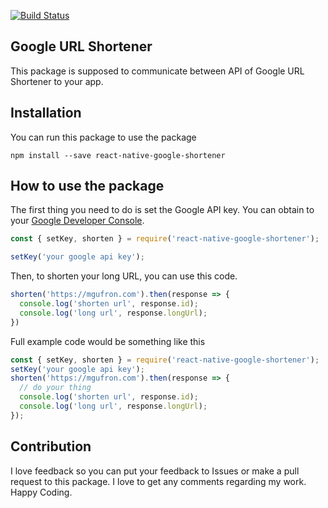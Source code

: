 [![Build Status](https://travis-ci.org/mgufrone/react-native-google-shortener.svg?branch=master)](https://travis-ci.org/mgufrone/react-native-google-shortener)

## Google URL Shortener

This package is supposed to communicate between API of Google URL Shortener to your app.


## Installation
You can run this package to use the package
```shell
npm install --save react-native-google-shortener
```

## How to use the package
The first thing you need to do is set the Google API key. You can obtain to your [Google Developer Console](https://console.developers.google.com).

```js
const { setKey, shorten } = require('react-native-google-shortener');

setKey('your google api key');
```

Then, to shorten your long URL, you can use this code.
```js
shorten('https://mgufron.com').then(response => {
  console.log('shorten url', response.id);
  console.log('long url', response.longUrl);
})
```

Full example code would be something like this
```js
const { setKey, shorten } = require('react-native-google-shortener');
setKey('your google api key');
shorten('https://mgufron.com').then(response => {
  // do your thing
  console.log('shorten url', response.id);
  console.log('long url', response.longUrl);
});
```

## Contribution
I love feedback so you can put your feedback to Issues or make a pull request to this package. I love to get any comments regarding my work. Happy Coding.
